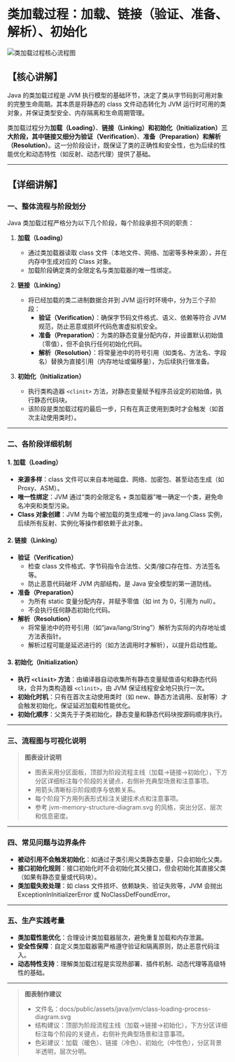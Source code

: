 # 类加载过程：加载、链接（验证、准备、解析）、初始化

![类加载过程核心流程图](/docs/public/assets/java/jvm/class-loading-process-diagram.svg)

## 【核心讲解】

Java 的类加载过程是 JVM 执行模型的基础环节，决定了类从字节码到可用对象的完整生命周期。其本质是将静态的 class 文件动态转化为 JVM 运行时可用的类对象，并保证类型安全、内存隔离和生命周期管理。

类加载过程分为**加载（Loading）**、**链接（Linking）**和**初始化（Initialization）**三大阶段，其中链接又细分为**验证（Verification）**、**准备（Preparation）**和**解析（Resolution）**。这一分阶段设计，既保证了类的正确性和安全性，也为后续的性能优化和动态特性（如反射、动态代理）提供了基础。

---

## 【详细讲解】

### 一、整体流程与阶段划分

Java 类加载过程严格分为以下几个阶段，每个阶段承担不同的职责：

1. **加载（Loading）**  
   - 通过类加载器读取 class 文件（本地文件、网络、加密等多种来源），并在内存中生成对应的 Class 对象。
   - 加载阶段确定类的全限定名与类加载器的唯一性绑定。

2. **链接（Linking）**  
   - 将已经加载的类二进制数据合并到 JVM 运行时环境中，分为三个子阶段：
     - **验证（Verification）**：确保字节码文件格式、语义、依赖等符合 JVM 规范，防止恶意或损坏代码危害虚拟机安全。
     - **准备（Preparation）**：为类的静态变量分配内存，并设置默认初始值（零值），但不会执行任何初始化代码。
     - **解析（Resolution）**：将常量池中的符号引用（如类名、方法名、字段名）替换为直接引用（内存地址或偏移量），为后续执行做准备。

3. **初始化（Initialization）**  
   - 执行类构造器 <code>&lt;clinit&gt;</code> 方法，对静态变量赋予程序员设定的初始值，执行静态代码块。
   - 该阶段是类加载过程的最后一步，只有在真正使用到类时才会触发（如首次主动使用类时）。

---

### 二、各阶段详细机制

#### 1. 加载（Loading）

- **来源多样**：class 文件可以来自本地磁盘、网络、加密包、甚至动态生成（如 Proxy、ASM）。
- **唯一性绑定**：JVM 通过“类的全限定名 + 类加载器”唯一确定一个类，避免命名冲突和类型污染。
- **Class 对象创建**：JVM 为每个被加载的类生成唯一的 java.lang.Class 实例，后续所有反射、实例化等操作都依赖于此对象。

#### 2. 链接（Linking）

- **验证（Verification）**  
  - 检查 class 文件格式、字节码指令合法性、父类/接口存在性、方法签名等。
  - 防止恶意代码破坏 JVM 内部结构，是 Java 安全模型的第一道防线。
- **准备（Preparation）**  
  - 为所有 static 变量分配内存，并赋予零值（如 int 为 0，引用为 null）。
  - 不会执行任何静态初始化代码。
- **解析（Resolution）**  
  - 将常量池中的符号引用（如“java/lang/String”）解析为实际的内存地址或方法表指针。
  - 解析过程可能是延迟进行的（如方法调用时才解析），以提升启动性能。

#### 3. 初始化（Initialization）

- **执行 <code>&lt;clinit&gt;</code> 方法**：由编译器自动收集所有静态变量赋值语句和静态代码块，合并为类构造器 <code>&lt;clinit&gt;</code>，由 JVM 保证线程安全地只执行一次。
- **初始化时机**：只有在首次主动使用类时（如 new、静态方法调用、反射等）才会触发初始化，保证延迟加载和性能优化。
- **初始化顺序**：父类先于子类初始化，静态变量和静态代码块按源码顺序执行。

---

### 三、流程图与可视化说明

> **图表设计说明**  
> - 图表采用分区面板，顶部为阶段流程主线（加载→链接→初始化），下方分区详细标注每个阶段的关键点，右侧补充典型场景和注意事项。
> - 用箭头清晰标示阶段顺序与依赖关系。
> - 每个阶段下方用列表形式标注关键技术点和注意事项。
> - 参考 jvm-memory-structure-diagram.svg 的风格，突出分区、层次和信息密度。

---

### 四、常见问题与边界条件

- **被动引用不会触发初始化**：如通过子类引用父类静态变量，只会初始化父类。
- **接口初始化规则**：接口初始化时不会初始化其父接口，但会初始化其直接父类（如果有静态变量或代码块）。
- **类加载失败处理**：如 class 文件损坏、依赖缺失、验证失败等，JVM 会抛出 ExceptionInInitializerError 或 NoClassDefFoundError。

---

### 五、生产实践考量

- **类加载性能优化**：合理设计类加载器层次，避免重复加载和内存泄漏。
- **安全性保障**：自定义类加载器需严格遵守验证和隔离原则，防止恶意代码注入。
- **动态特性支持**：理解类加载过程是实现热部署、插件机制、动态代理等高级特性的基础。

---

> **图表制作建议**
> - 文件名：docs/public/assets/java/jvm/class-loading-process-diagram.svg
> - 结构建议：顶部为阶段流程主线（加载→链接→初始化），下方分区详细标注每个阶段的关键点，右侧补充典型场景和注意事项。
> - 色彩建议：加载（暖色）、链接（冷色）、初始化（中性色），分区背景半透明，层次分明。 